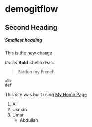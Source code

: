 # demogitflow

## Second Heading

##### Smallest heading

This is the new change

*Italics*
**Bold**
~hello dear~

> Pardon my French

```
abc
def
```

This site was built using [My Home Page](https://www.google.com.pk)

1. Ali
2. Usman
3. Umar
     - Abdullah

